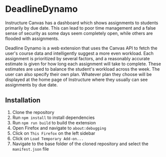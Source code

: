 # DeadlineDynamo
Instructure Canvas has a dashboard which shows assignments to students primarily by due date. This can lead to poor time management and a false sense of security as some days seem completely open, while others are flooded with assignments.

Deadline Dynamo is a web extension that uses the Canvas API to fetch the user's course data and intelligently suggest a more even workload. Each assignment is prioritized by several factors, and a reasonably accurate estimate is given for how long each assignment will take to complete. These estimates are used to balance the student's workload across the week. The user can also specify their own plan. Whatever plan they choose will be displayed at the home page of Instructure where they usually can see assignments by due date.

## Installation

1. Clone the repository
2. Run `npm install` to install dependencies
3. Run `npm run build` to build the extension
4. Open Firefox and navigate to `about:debugging`
5. Click on `This Firefox` on the left sidebar
6. Click on `Load Temporary Add-on...`
7. Navigate to the base folder of the cloned repository and select the `manifest.json` file

